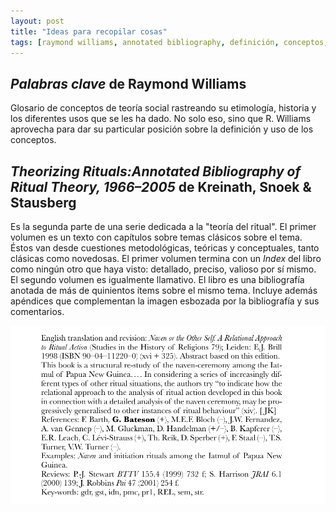 ```yaml
---
layout: post
title: "Ideas para recopilar cosas"
tags: [raymond williams, annotated bibliography, definición, conceptos, teoría, antropología, sociología]
---
```


## *Palabras clave* de Raymond Williams
Glosario de conceptos de teoría social rastreando su etimología, historia y los diferentes usos que se les ha dado. No solo eso, sino que R. Williams aprovecha para dar su particular posición sobre la definición y uso de los conceptos.

## *Theorizing Rituals:Annotated Bibliography of Ritual Theory, 1966–2005* de Kreinath, Snoek & Stausberg
Es la segunda parte de una serie dedicada a la "teoría del ritual". El primer volumen es un texto con capítulos sobre temas clásicos sobre el tema. Éstos van desde cuestiones metodológicas, teóricas y conceptuales, tanto clásicas como novedosas. El primer volumen termina con un *Index* del libro como ningún otro que haya visto: detallado, preciso, valioso por sí mismo. El segundo volumen es igualmente llamativo. El libro es una bibliografía anotada de más de quinientos ítems sobre el mismo tema. Incluye además apéndices que complementan la imagen esbozada por la bibliografía y sus comentarios. 

![hola](/images/theo-bib-rit.png)